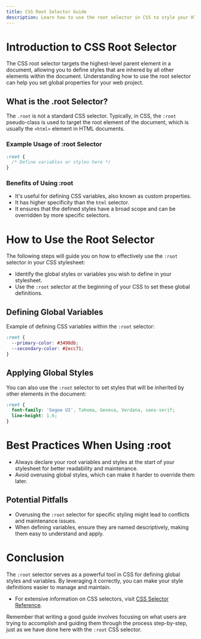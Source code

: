 ```yaml
---
title: CSS Root Selector Guide
description: Learn how to use the root selector in CSS to style your HTML document effectively.
---
```


# Introduction to CSS Root Selector
The CSS root selector targets the highest-level parent element in a document, allowing you to define styles that are inhered by all other elements within the document. Understanding how to use the root selector can help you set global properties for your web project.

## What is the .root Selector?
The `.root` is not a standard CSS selector. Typically, in CSS, the `:root` pseudo-class is used to target the root element of the document, which is usually the `<html>` element in HTML documents.

### Example Usage of :root Selector
```css
:root {
  /* Define variables or styles here */
}
```

### Benefits of Using :root
- It's useful for defining CSS variables, also known as custom properties.
- It has higher specificity than the `html` selector.
- It ensures that the defined styles have a broad scope and can be overridden by more specific selectors.

# How to Use the Root Selector
The following steps will guide you on how to effectively use the `:root` selector in your CSS stylesheet:

- Identify the global styles or variables you wish to define in your stylesheet.
- Use the `:root` selector at the beginning of your CSS to set these global definitions.

## Defining Global Variables
Example of defining CSS variables within the `:root` selector:
```css
:root {
  --primary-color: #3498db;
  --secondary-color: #2ecc71;
}
```

## Applying Global Styles
You can also use the `:root` selector to set styles that will be inherited by other elements in the document:
```css
:root {
  font-family: 'Segoe UI', Tahoma, Geneva, Verdana, sans-serif;
  line-height: 1.6;
}
```

# Best Practices When Using :root
- Always declare your root variables and styles at the start of your stylesheet for better readability and maintenance.
- Avoid overusing global styles, which can make it harder to override them later.

## Potential Pitfalls
- Overusing the `:root` selector for specific styling might lead to conflicts and maintenance issues.
- When defining variables, ensure they are named descriptively, making them easy to understand and apply.

# Conclusion
The `:root` selector serves as a powerful tool in CSS for defining global styles and variables. By leveraging it correctly, you can make your style definitions easier to manage and maintain.

- For extensive information on CSS selectors, visit [CSS Selector Reference](https://developer.mozilla.org/en-US/docs/Web/CSS/CSS_Selectors).

Remember that writing a good guide involves focusing on what users are trying to accomplish and guiding them through the process step-by-step, just as we have done here with the `:root` CSS selector.